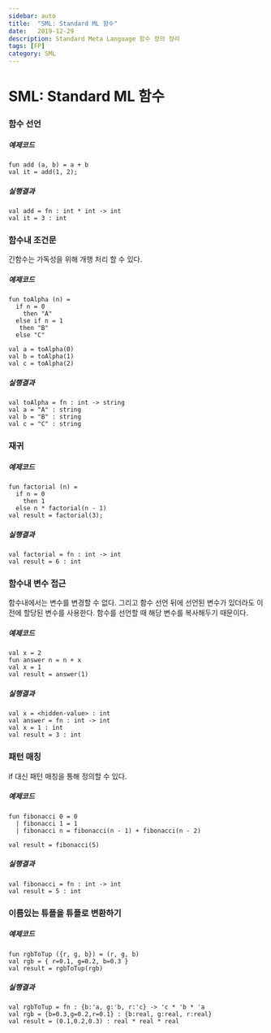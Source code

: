 ```yaml
---
sidebar: auto
title:  "SML: Standard ML 함수"
date:   2019-12-29
description: Standard Meta Language 함수 정의 정리
tags: [FP]
category: SML
---
```

# SML: Standard ML 함수
### 함수 선언
##### 예제코드
```
fun add (a, b) = a + b
val it = add(1, 2);
```

##### 실행결과
```
val add = fn : int * int -> int
val it = 3 : int
```

### 함수내 조건문
긴함수는 가독성을 위해 개행 처리 할 수 있다.

##### 예제코드
```
fun toAlpha (n) =
  if n = 0
    then "A"
  else if n = 1
   then "B"
  else "C"

val a = toAlpha(0)
val b = toAlpha(1)
val c = toAlpha(2)
```

##### 실행결과
```
val toAlpha = fn : int -> string
val a = "A" : string
val b = "B" : string
val c = "C" : string
```

### 재귀
##### 예제코드
```
fun factorial (n) =
  if n = 0
    then 1
  else n * factorial(n - 1)
val result = factorial(3);
```

##### 실행결과
```
val factorial = fn : int -> int
val result = 6 : int
```

### 함수내 변수 접근
함수내에서는 변수를 변경할 수 없다. 그리고 함수 선언 뒤에 선언된 변수가 있더라도 이전에 할당된 변수를 사용한다. 함수를 선언할 때 해당 변수를 복사해두기 때문이다.

##### 예제코드
```
val x = 2
fun answer n = n + x
val x = 1
val result = answer(1)
```

##### 실행결과
```
val x = <hidden-value> : int
val answer = fn : int -> int
val x = 1 : int
val result = 3 : int
```

### 패턴 매칭
if 대신 패턴 매칭을 통해 정의할 수 있다.

##### 예제코드
```
fun fibonacci 0 = 0
  | fibonacci 1 = 1
  | fibonacci n = fibonacci(n - 1) + fibonacci(n - 2)

val result = fibonacci(5)
```

##### 실행결과
```
val fibonacci = fn : int -> int
val result = 5 : int
```

### 이름있는 튜플을 튜플로 변환하기
##### 예제코드
```
fun rgbToTup ({r, g, b}) = (r, g, b)
val rgb = { r=0.1, g=0.2, b=0.3 }
val result = rgbToTup(rgb)
```

##### 실행결과
```
val rgbToTup = fn : {b:'a, g:'b, r:'c} -> 'c * 'b * 'a
val rgb = {b=0.3,g=0.2,r=0.1} : {b:real, g:real, r:real}
val result = (0.1,0.2,0.3) : real * real * real
```

